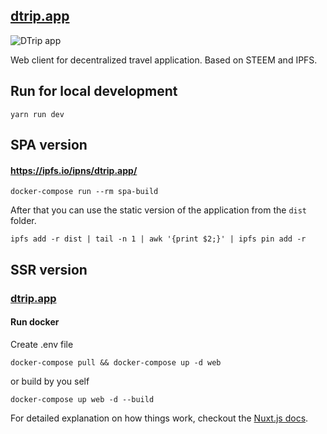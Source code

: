 ## [dtrip.app](https://dtrip.app)

![DTrip app](https://imgur.com/download/gMUtR4O)


Web client for decentralized travel application. Based on STEEM and IPFS.
 
## Run for local development
```yarn run dev```

## SPA version
#### https://ipfs.io/ipns/dtrip.app/
```
docker-compose run --rm spa-build
```
After that you can use the static version of the application from the ```dist``` folder.
```
ipfs add -r dist | tail -n 1 | awk '{print $2;}' | ipfs pin add -r
```

## SSR version
### [dtrip.app](https://dtrip.app)
#### Run docker
Create .env file
```
docker-compose pull && docker-compose up -d web
```

or build by you self

```
docker-compose up web -d --build
```

For detailed explanation on how things work, checkout the [Nuxt.js docs](https://github.com/nuxt/nuxt.js).

